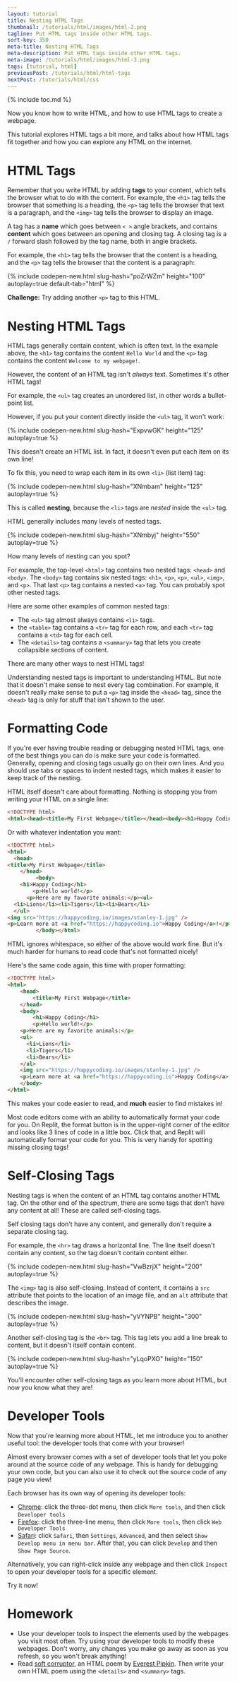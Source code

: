 ```yaml
---
layout: tutorial
title: Nesting HTML Tags
thumbnail: /tutorials/html/images/html-2.png
tagline: Put HTML tags inside other HTML tags.
sort-key: 350
meta-title: Nesting HTML Tags
meta-description: Put HTML tags inside other HTML tags.
meta-image: /tutorials/html/images/html-3.png
tags: [tutorial, html]
previousPost: /tutorials/html/html-tags
nextPost: /tutorials/html/css
---
```


{% include toc.md %}

Now you know how to write HTML, and how to use HTML tags to create a webpage.

This tutorial explores HTML tags a bit more, and talks about how HTML tags fit together and how you can explore any HTML on the internet.

# HTML Tags

Remember that you write HTML by adding **tags** to your content, which tells the browser what to do with the content. For example, the `<h1>` tag tells the browser that something is a heading, the `<p>` tag tells the browser that text is a paragraph, and the `<img>` tag tells the browser to display an image.

A tag has a **name** which goes between `< >` angle brackets, and contains **content** which goes between an opening and closing tag. A closing tag is a `/` forward slash followed by the tag name, both in angle brackets.

For example, the `<h1>` tag tells the browser that the content is a heading, and the `<p>` tag tells the browser that the content is a paragraph:

{% include codepen-new.html slug-hash="poZrWZm" height="100" autoplay=true default-tab="html" %}

**Challenge:** Try adding another `<p>` tag to this HTML.

# Nesting HTML Tags

HTML tags generally contain content, which is often text. In the example above, the `<h1>` tag contains the content `Hello World` and the `<p>` tag contains the content `Welcome to my webpage!`.

However, the content of an HTML tag isn't _always_ text. Sometimes it's other HTML tags!

For example, the `<ul>` tag creates an unordered list, in other words a bullet-point list.

However, if you put your content directly inside the `<ul>` tag, it won't work:

{% include codepen-new.html slug-hash="ExpvwGK" height="125" autoplay=true %}

This doesn't create an HTML list. In fact, it doesn't even put each item on its own line!

To fix this, you need to wrap each item in its own `<li>` (list item) tag:

{% include codepen-new.html slug-hash="XNmbam" height="125" autoplay=true %}

This is called **nesting**, because the `<li>` tags are _nested_ inside the `<ul>` tag.

HTML generally includes many levels of nested tags.

{% include codepen-new.html slug-hash="XNmbyj" height="550" autoplay=true %}

How many levels of nesting can you spot?

For example, the top-level `<html>` tag contains two nested tags: `<head>` and `<body>`. The `<body>` tag contains six nested tags: `<h1>`, `<p>`, `<p>`, `<ul>`, `<img>`, and `<p>`. That last `<p>` tag contains a nested `<a>` tag. You can probably spot other nested tags.

Here are some other examples of common nested tags:

- The `<ul>` tag almost always contains `<li>` tags.
- the `<table>` tag contains a `<tr>` tag for each row, and each `<tr>` tag contains a `<td>` tag for each cell.
- The `<details>` tag contains a `<summary>` tag that lets you create collapsible sections of content.

There are many other ways to nest HTML tags!

Understanding nested tags is important to understanding HTML. But note that it doesn't make sense to nest every tag combination. For example, it doesn't really make sense to put a `<p>` tag inside the `<head>` tag, since the `<head>` tag is only for stuff that isn't shown to the user.

# Formatting Code

If you're ever having trouble reading or debugging nested HTML tags, one of the best things you can do is make sure your code is formatted. Generally, opening and closing tags usually go on their own lines. And you should use tabs or spaces to indent nested tags, which makes it easier to keep track of the nesting.

HTML itself doesn't care about formatting. Nothing is stopping you from writing your HTML on a single line:

```html
<!DOCTYPE html>
<html><head><title>My First Webpage</title></head><body><h1>Happy Coding</h1><p>Hello world!</p><p>Here are my favorite animals:</p><ul><li>Lions</li><li>Tigers</li><li>Bears</li></ul><img src="https://happycoding.io/images/stanley-1.jpg" /><p>Learn more at <a href="https://happycoding.io">Happy Coding</a>!</p></body></html>
```

Or with whatever indentation you want:

```html
<!DOCTYPE html>
<html>
  <head>
<title>My First Webpage</title>
	</head>
         <body>
	<h1>Happy Coding</h1>
		<p>Hello world!</p>
      <p>Here are my favorite animals:</p><ul>
  <li>Lions</li><li>Tigers</li><li>Bears</li>
  </ul>
<img src="https://happycoding.io/images/stanley-1.jpg" />
<p>Learn more at <a href="https://happycoding.io">Happy Coding</a>!</p>
     	 </body></html>
```

HTML ignores whitespace, so either of the above would work fine. But it's much harder for humans to read code that's not formatted nicely!

Here's the same code again, this time with proper formatting:

```html
<!DOCTYPE html>
<html>
	<head>
		<title>My First Webpage</title>
	</head>
	<body>
		<h1>Happy Coding</h1>
		<p>Hello world!</p>
    <p>Here are my favorite animals:</p>
    <ul>
      <li>Lions</li>
      <li>Tigers</li>
      <li>Bears</li>
    </ul>
    <img src="https://happycoding.io/images/stanley-1.jpg" />
    <p>Learn more at <a href="https://happycoding.io">Happy Coding</a>!</p>
	</body>
</html>
```

This makes your code easier to read, and **much** easier to find mistakes in!

Most code editors come with an ability to automatically format your code for you. On Replit, the format button is in the upper-right corner of the editor and looks like 3 lines of code in a little box. Click that, and Replit will automatically format your code for you. This is very handy for spotting missing closing tags!

# Self-Closing Tags

Nesting tags is when the content of an HTML tag contains another HTML tag. On the other end of the spectrum, there are some tags that don't have any content at all! These are called self-closing tags.

Self closing tags don't have any content, and generally don't require a separate closing tag.

For example, the `<hr>` tag draws a horizontal line. The line itself doesn't contain any content, so the tag doesn't contain content either.

{% include codepen-new.html slug-hash="VwBzrjX" height="200" autoplay=true %}

The `<img>` tag is also self-closing. Instead of content, it contains a `src` attribute that points to the location of an image file, and an `alt` attribute that describes the image.

{% include codepen-new.html slug-hash="yVYNPB" height="300" autoplay=true %}

Another self-closing tag is the `<br>` tag. This tag lets you add a line break to content, but it doesn't itself contain content.

{% include codepen-new.html slug-hash="yLqoPXO" height="150" autoplay=true %}

You'll encounter other self-closing tags as you learn more about HTML, but now you know what they are!

# Developer Tools

Now that you're learning more about HTML, let me introduce you to another useful tool: the developer tools that come with your browser!

Almost every browser comes with a set of developer tools that let you poke around at the source code of any webpage. This is handy for debugging your own code, but you can also use it to check out the source code of any page you view!

Each browser has its own way of opening its developer tools:

- [Chrome](https://developer.chrome.com/docs/devtools/open/): click the three-dot menu, then click `More tools`, and then click `Developer tools`
- [Firefox](https://firefox-source-docs.mozilla.org/devtools-user/index.html): click the three-line menu, then click `More tools`, then click `Web Developer Tools`
- [Safari](https://support.apple.com/guide/safari/use-the-developer-tools-in-the-develop-menu-sfri20948/mac): click `Safari`, then `Settings`, `Advanced`, and then select `Show Develop menu in menu bar`. After that, you can click `Develop` and then `Show Page Source`.

Alternatively, you can right-click inside any webpage and then click `Inspect` to open your developer tools for a specific element.

Try it now!

# Homework

- Use your developer tools to inspect the elements used by the webpages you visit most often. Try using your developer tools to modify these webpages. Don't worry, any changes you make go away as soon as you refresh, so you won't break anything!
- Read [soft corruptor](http://cordite.org.au/poetry/game/soft-corruptor/), an HTML poem by [Everest Pipkin](https://everest-pipkin.com/). Then write your own HTML poem using the `<details>` and `<summary>` tags.
